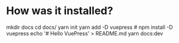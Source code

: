 # How was it installed?

mkdir docs
cd docs/
yarn init
yarn add -D vuepress # npm install -D vuepress
echo '# Hello VuePress' > README.md
yarn docs:dev